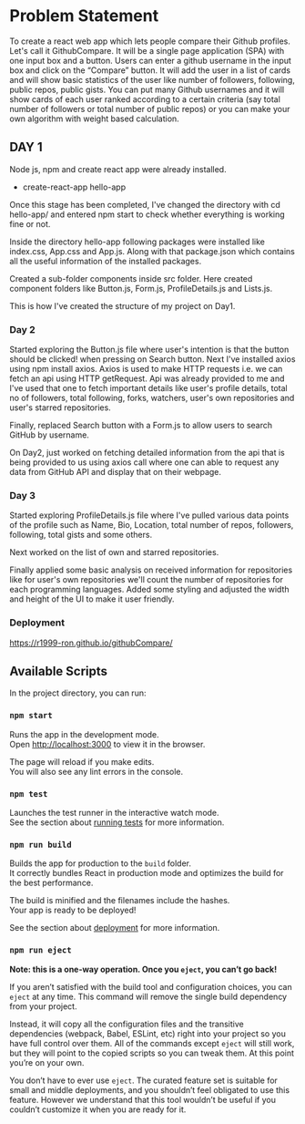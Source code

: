 # Problem Statement
To create a react web app which lets people compare their Github profiles. Let's call it GithubCompare.
It will be a single page application (SPA) with one input box and a button. Users can enter a github username in the input box and click on the “Compare” button. It will add the user in a list of cards and will show basic statistics of the user like number of followers, following, public repos, public gists.
You can put many Github usernames and it will show cards of each user ranked according to a certain criteria (say total number of followers or total number of public repos) or you can make your own algorithm with weight based calculation.

## DAY 1

Node js, npm and create react app were already installed.

* create-react-app hello-app

Once this stage has been completed, I've changed the directory with cd hello-app/ and entered npm start to check whether everything is working fine or not.

Inside the directory hello-app following packages were installed like index.css, App.css and App.js. Along with that package.json which contains all the useful information of 
the installed packages.

Created a sub-folder components inside src folder. Here created component folders like Button.js, Form.js, ProfileDetails.js and Lists.js.

This is how I've created the structure of my project on Day1.

### Day 2

Started exploring the Button.js file where user's intention is that the button should be clicked! when pressing on Search button.
Next I've installed axios using npm install axios. Axios is used to make HTTP requests i.e. we can fetch an api using HTTP getRequest.
Api was already provided to me and I've used that one to fetch important details like user's profile details, total no of followers, total
following, forks, watchers, user's own repositories and user's starred repositories.

Finally, replaced Search button with a Form.js to allow users to search GitHub by username.

On Day2, just worked on fetching detailed information from the api that is being provided to us using axios call where one can able to request any data from GitHub API and 
display that on their webpage.

### Day 3
Started exploring ProfileDetails.js file where I've pulled various data points of the profile such as Name, Bio, Location, total number of repos, followers, following, total
gists and some others.

Next worked on the list of own and starred repositories.

Finally applied some basic analysis on received information for repositories like for user's own repositories we'll count the number of repositories for each programming languages. Added some styling and adjusted the width and height of the UI to make it user friendly.


### Deployment
https://r1999-ron.github.io/githubCompare/

## Available Scripts

In the project directory, you can run:

### `npm start`

Runs the app in the development mode.<br />
Open [http://localhost:3000](http://localhost:3000) to view it in the browser.

The page will reload if you make edits.<br />
You will also see any lint errors in the console.

### `npm test`

Launches the test runner in the interactive watch mode.<br />
See the section about [running tests](https://facebook.github.io/create-react-app/docs/running-tests) for more information.

### `npm run build`

Builds the app for production to the `build` folder.<br />
It correctly bundles React in production mode and optimizes the build for the best performance.

The build is minified and the filenames include the hashes.<br />
Your app is ready to be deployed!

See the section about [deployment](https://facebook.github.io/create-react-app/docs/deployment) for more information.

### `npm run eject`

**Note: this is a one-way operation. Once you `eject`, you can’t go back!**

If you aren’t satisfied with the build tool and configuration choices, you can `eject` at any time. This command will remove the single build dependency from your project.

Instead, it will copy all the configuration files and the transitive dependencies (webpack, Babel, ESLint, etc) right into your project so you have full control over them. All of the commands except `eject` will still work, but they will point to the copied scripts so you can tweak them. At this point you’re on your own.

You don’t have to ever use `eject`. The curated feature set is suitable for small and middle deployments, and you shouldn’t feel obligated to use this feature. However we understand that this tool wouldn’t be useful if you couldn’t customize it when you are ready for it.




